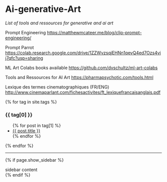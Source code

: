 # Ai-generative-Art
*List of tools and ressources for generative and ai art*

Prompt Engineering
https://matthewmcateer.me/blog/clip-prompt-engineering/

Prompt Parrot
https://colab.research.google.com/drive/1ZZWvzsqjEHNn1qevQ4ed7Ozs4vij7qfc?usp=sharing

ML Art Colabs books available
https://github.com/dvschultz/ml-art-colabs

Tools and Ressources for AI Art
https://pharmapsychotic.com/tools.html

Lexique des termes cinematographiques (FR/ENG)
http://www.cinemaparlant.com/fichesactivites/ft_lexiquefrancaisanglais.pdf


{% for tag in site.tags %}
  <h3>{{ tag[0] }}</h3>
  <ul>
    {% for post in tag[1] %}
      <li><a href="{{ post.url }}">{{ post.title }}</a></li>
    {% endfor %}
  </ul>
{% endfor %}

---

{% if page.show_sidebar %}
  <div class="sidebar">
    sidebar content
  </div>
{% endif %}
